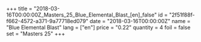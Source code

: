 +++
title = "2018-03-16T00:00:00Z_Masters_25_Blue_Elemental_Blast_[en]_false"
id = "2f51f88f-f662-4572-a371-9a77718ed079"
date = "2018-03-16T00:00:00Z"
name = "Blue Elemental Blast"
lang = ["en"]
price = "0.22"
quantity = 4
foil = false
set = "Masters 25"
+++
